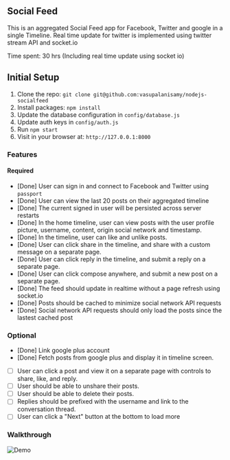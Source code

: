 ## Social Feed

This is an aggregated Social Feed app for Facebook, Twitter and google in a single Timeline. Real time update for twitter is implemented using twitter stream API and socket.io

Time spent: 30 hrs (Including real time update using socket io)

## Initial Setup

1. Clone the repo: `git clone git@github.com:vasupalanisamy/nodejs-socialfeed`
2. Install packages: `npm install`
3. Update the database configuration in `config/database.js`
4. Update auth keys in `config/auth.js`
5. Run `npm start`
6. Visit in your browser at: `http://127.0.0.1:8000`

### Features

#### Required

- [Done] User can sign in and connect to Facebook and Twitter using `passport`
- [Done] User can view the last 20 posts on their aggregated timeline
- [Done] The current signed in user will be persisted across server restarts
- [Done] In the home timeline, user can view posts with the user profile picture, username, content, origin social network and timestamp.
- [Done] In the timeline, user can like and unlike posts.
- [Done] User can click share in the timeline, and share with a custom message on a separate page.
- [Done] User can click reply in the timeline, and submit a reply on a separate page.
- [Done] User can click compose anywhere, and submit a new post on a separate page.
- [Done] The feed should update in realtime without a page refresh using socket.io
- [Done] Posts should be cached to minimize social network API requests
- [Done] Social network API requests should only load the posts since the lastest cached post

### Optional

- [Done] Link google plus account
- [Done] Fetch posts from google plus and display it in timeline screen.
- [ ] User can click a post and view it on a separate page with controls to share, like, and reply.
- [ ] User should be able to unshare their posts.
- [ ] User should be able to delete their posts.
- [ ] Replies should be prefixed with the username and link to the conversation thread.
- [ ] User can click a "Next" button at the bottom to load more 

### Walkthrough

![Demo](https://github.com/vasupalanisamy/nodejs-socialfeed/blob/master/social-feed-demo.gif)
